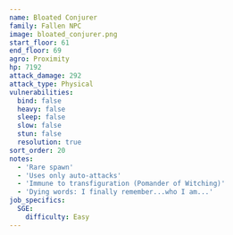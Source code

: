 ```yaml
---
name: Bloated Conjurer
family: Fallen NPC
image: bloated_conjurer.png
start_floor: 61
end_floor: 69
agro: Proximity
hp: 7192
attack_damage: 292
attack_type: Physical
vulnerabilities:
  bind: false
  heavy: false
  sleep: false
  slow: false
  stun: false
  resolution: true
sort_order: 20
notes:
  - 'Rare spawn'
  - 'Uses only auto-attacks'
  - 'Immune to transfiguration (Pomander of Witching)'
  - 'Dying words: I finally remember...who I am...'
job_specifics:
  SGE:
    difficulty: Easy
---
```

